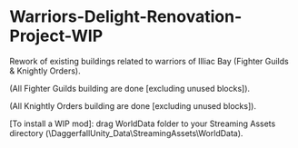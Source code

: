 # Warriors-Delight-Renovation-Project-WIP

Rework of existing buildings related to warriors of Illiac Bay (Fighter Guilds & Knightly Orders).

(All Fighter Guilds building are done [excluding unused blocks]).

(All Knightly Orders building are done [excluding unused blocks]).

[To install a WIP mod]: drag WorldData folder to your Streaming Assets directory (\DaggerfallUnity_Data\StreamingAssets\WorldData).
